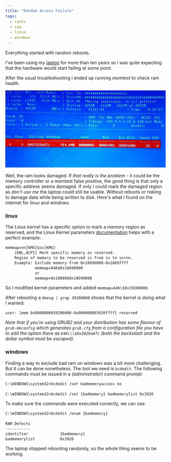 ```yaml
---
title: "Random Access Failure"
tags:
  - rants
  - ram
  - linux
  - windows
---
```


Everything started with random reboots.

<!-- more -->

I've been using my [laptop](https://www.notebookcheck.net/Acer-Aspire-5930G.10263.0.html) for more than ten years so i was quite expecting that the hardware would start failing at some point.

After the usual troubleshooting i ended up running _memtest_ to check ram health.

![memtest result](/img/memtest86.jpg)

Well, the ram looks damaged. If _that really is the problem_ - it could be the memory controller or a memtest false positive, the good thing is that only a specific address seems damaged. If only I could mark the damaged region as _don't use me_ the laptop could still be usable. Without reboots or risking to damage data while being written to disk. Here's what I found on the internet for linux and windows.

### linux

The Linux kernel has a specific option to mark a memory region as reserved, and the Linux Kernel parameters [documentation](https://www.kernel.org/doc/Documentation/admin-guide/kernel-parameters.txt) helps with a perfect example:

    memmap=nn[KMG]$ss[KMG]
        [KNL,ACPI] Mark specific memory as reserved.
        Region of memory to be reserved is from ss to ss+nn.
        Example: Exclude memory from 0x18690000-0x1869ffff
                 memmap=64K$0x18690000
                 or
                 memmap=0x10000$0x18690000

So I modified kernel parameters and added `memmap=64K\$0x39200000`.

After rebooting a `dmesg | grep 39200000` shows that the kernel is doing what I wanted:

    user: [mem 0x0000000039200000-0x000000003920ffff] reserved


_Note that if you're using GRUB2 and your distribution has some flavour of `grub-mkconfig` which generates `grub.cfg` from a configuration file you have to add the option there as `64K\\\$0x3920a87c` (both the backslash and the dollar symbol must be escaped)._

### windows

Finding a way to exclude bad ram on windows was a bit more challenging. But it can be done nonetheless. The tool we need is `bcdedit`. The following commands must be issued in a _(administrator)_ command prompt:

    C:\WINDOWS\system32>bcdedit /set badmemoryaccess no

    C:\WINDOWS\system32>bcdedit /set {badmemory} badmemorylist 0x3920

To make sure the commands were executed correctly, we can use:

    C:\WINDOWS\system32>bcdedit /enum {badmemory}
    
    RAM Defects
    -----------
    identifier              {badmemory}
    badmemorylist           0x3920


The laptop stopped rebooting randomly, so the whole thing seems to be working.
